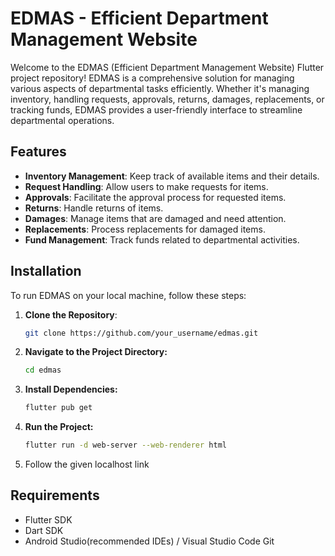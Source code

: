 # EDMAS - Efficient Department Management Website

Welcome to the EDMAS (Efficient Department Management Website) Flutter project repository! EDMAS is a comprehensive solution for managing various aspects of departmental tasks efficiently. Whether it's managing inventory, handling requests, approvals, returns, damages, replacements, or tracking funds, EDMAS provides a user-friendly interface to streamline departmental operations.

## Features

- **Inventory Management**: Keep track of available items and their details.
- **Request Handling**: Allow users to make requests for items.
- **Approvals**: Facilitate the approval process for requested items.
- **Returns**: Handle returns of items.
- **Damages**: Manage items that are damaged and need attention.
- **Replacements**: Process replacements for damaged items.
- **Fund Management**: Track funds related to departmental activities.

## Installation

To run EDMAS on your local machine, follow these steps:

1. **Clone the Repository**: 
   ```bash
   git clone https://github.com/your_username/edmas.git
2. **Navigate to the Project Directory:**
   ```bash
   cd edmas
3. **Install Dependencies:**
   ```bash
   flutter pub get
4. **Run the Project:**
   ```bash
   flutter run -d web-server --web-renderer html

5. Follow the given localhost link

## Requirements
- Flutter SDK
- Dart SDK
- Android Studio(recommended IDEs) / Visual Studio Code 
Git

 
